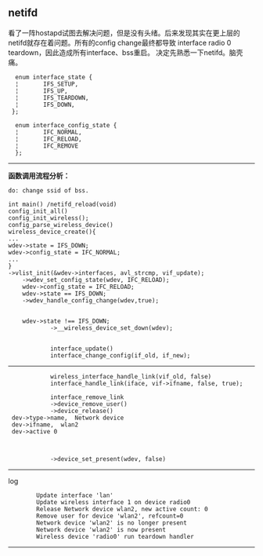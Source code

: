 
## netifd

看了一阵hostapd试图去解决问题，但是没有头绪。后来发现其实在更上层的netifd就存在着问题。所有的config change最终都导致 interface radio 0 teardown，因此造成所有interface、bss重启。
决定先熟悉一下netifd。脑壳痛。

	  enum interface_state {
	  ¦       IFS_SETUP,
	  ¦       IFS_UP,
	  ¦       IFS_TEARDOWN,
	  ¦       IFS_DOWN,
 	 };

	  enum interface_config_state {
	  ¦       IFC_NORMAL,
	  ¦       IFC_RELOAD,
	  ¦       IFC_REMOVE
	  };
------------------------------------------
**函数调用流程分析：**

	do: change ssid of bss.
	
	int main() /netifd_reload(void)
	config_init_all()
	config_init_wireless();
	config_parse_wireless_device()
	wireless_device_create(){
	...
	wdev->state = IFS_DOWN;
	wdev->config_state = IFC_NORMAL;
	...
	}
	->vlist_init(&wdev->interfaces, avl_strcmp, vif_update);
		->wdev_set_config_state(wdev, IFC_RELOAD);
		wdev->config_state = IFC_RELOAD;
		wdev->state == IFS_DOWN;
		->wdev_handle_config_change(wdev,true);
		
		
		wdev->state !== IFS_DOWN;
				->__wireless_device_set_down(wdev);
		
				
				interface_update()
				interface_change_config(if_old, if_new);
				
				
------------------------------------			
				
				wireless_interface_handle_link(vif_old, false)
				interface_handle_link(iface, vif->ifname, false, true);
				
				interface_remove_link	
				->device_remove_user()
				->device_release()
	 dev->type->name,  Network device
	 dev->ifname,  wlan2
	 dev->active 0
	 
	 			
	 			
				->device_set_present(wdev, false)
				
----------------------------------------

log

			Update interface 'lan'	
			Update wireless interface 1 on device radio0
			Release Network device wlan2, new active count: 0
			Remove user for device 'wlan2', refcount=0
			Network device 'wlan2' is no longer present
			Network device 'wlan2' is now present
			Wireless device 'radio0' run teardown handler
--------------------------------------------
		
			